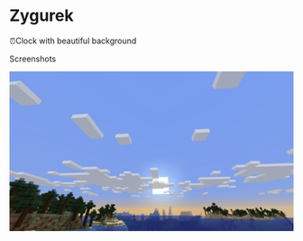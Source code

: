# Zygurek
⏰Clock with beautiful background

Screenshots

![Image](https://raw.githubusercontent.com/ctrl-team/Zygurek/master/poranek.png)
